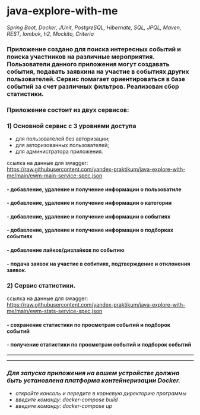# java-explore-with-me
*Spring Boot, Docker, JUnit, PostgreSQL, Hibernate, SQL, JPQL, Maven, REST, lombok, h2, Mockito, Criteria*



### Приложение создано для поиска интересных событий и поиска участников на различные мероприятия. Пользователи данного приложения могут создавать события, подавать заявкина на участие в событиях других пользователей. Сервис помагает ориентироваться в базе событий за счет различных фильтров. Реализован сбор статистики. 

### Приложение состоит из двух сервисов:
### 1) Основной сервис с 3 уровнями доступа
- для пользователей без авторизации;
- для авторизованных пользователей;
- для администратора приложения.

ссылка на данные для swagger: https://raw.githubusercontent.com/yandex-praktikum/java-explore-with-me/main/ewm-main-service-spec.json

#### - добавление, удаление и получение информации о пользоватиле
#### - добавление, удаление и получение информации о категории
#### - добавление, удаление и получение информации о событиях
#### - добавление, удаление и получение информации о подборках событиях
#### - добавление лайков/дизлайков по событию
#### - подача заявок на участие в собитиях, подтверждение и отклонения заявок.


### 2) Сервис статистики. 
ссылка на данные для swagger: https://raw.githubusercontent.com/yandex-praktikum/java-explore-with-me/main/ewm-stats-service-spec.json

#### - сохранение статистики по просмотрам событий и подборок событий
#### - получение статистики по просмотрам событий и подборок событий

******************************************************************************************************
******************************************************************************************************

### *Для запуска приложения на вашем устройстве должна быть установлена платформа контейнеризации Docker.*
- *откройте консоль и передите в корневую директорию программы*
- *введите команду: docker-compose build*
- *введите команду: docker-compose up*
